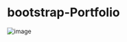 # bootstrap-Portfolio
![image](https://github.com/ayasy-el/bootstrap-Portfolio/assets/66460247/e6522052-f708-4a01-88f0-9a88eed98c1a)
